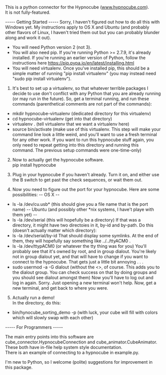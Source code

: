 This is a python connector for the Hypnocube (www.hypnocube.com).  
It is not fully-featured.  

----- Getting Started -----
Sorry, I haven't figured out how to do all this with Windows yet.  My instructions apply to OS X and Ubuntu (and probably other flavors of Linux, I haven't tried them out but you can probably blunder along and work it out).  

*  You will need Python version 2 (not 3).  
*  You will also need pip.  If you're running Python >= 2.7.9, it's already installed.  If you're running an earlier version of Python, follow the instructions here https://pip.pypa.io/en/latest/installing.html
*  You will need virtualenv.  Once you've installed pip, this should be a simple matter of running "pip install virtualenv" (you may instead need "sudo pip install virtualenv").  

1.  It's best to set up a virtualenv, so that whatever terrible packages I decide to use don't conflict with any Python that you are already running (or may run in the future).  So, get a terminal running, and run these commands (parenthetical comments are not part of the commands):
*  mkdir hypnocube-virtualenv (dedicated directory for this virtualenv)
*  cd hypnocube-virtualenv (get into that directory)
*  virtualenv . (tell virtualenv that we want a virtualenv here)
*  source bin/activate (make use of this virtualenv.  This step will make your command line look a little weird, and you'll want to use a fresh terminal for any other work.  If you want to run this hypnocube stuff again, you only need to repeat getting into this directory and running this command.  The previous setup commands were one-time-only)

2.  Now to actually get the hypnocube software.  
pip install hypnocube

3.  Plug in your hypnocube if you haven't already.  Turn it on, and either use the B switch to get past the check sequences, or wait them out.  

4.  Now you need to figure out the port for your hypnocube.  Here are some possibilities:
-- OS X --
*  ls -la /dev/cu.usb* (this should give you a file name that is the port name)
-- Ubuntu (and possibly other *nix systems, I have't playe with them yet) --
*  ls -la /dev/serial (this will hopefully be a directory)
If that was a directory, it might have two directoies in it, by-id and by-path.  Do this (doesn't actually matter which directory):
*  ls -la /dev/serial/by-id
That should display some symlinks.  At the end of them, they will hopefully say something like ../../ttyACM0 .  
*  ls -la /dev/ttypACM0 (or whatever the tty thing was for you)
You'll probably see that it's owned by root, and in group dialout.  You're likely not in group dialout yet, and that will have to change if you want to connect to the hypnocube.  That gets just a little bit annoying . . . 
*  sudo usermod -a -G dialout <username> (without the <>, of course.  This adds you to the dialout group.  You can check success on that by doing groups <username> and you should see dialout amongst them)
Now you'll have to log out and log in again.  Sorry.  Just opening a new terminal won't help.  Now, get a new terminal, and get back to where you were.  

5.  Actually run a demo!  
In the directory, do this:
*  bin/hynocube_sorting_demo -p <portname> (with luck, your cube will fill with colors which will slowly swap with each other)



----- For Programmers -----

The main entry points into this software are cube_connector.HypnocubeConnection and cube_animator.CubeAnimator.  
These both have in-file help system style documentation.  
There is an example of connecting to a hypnocube in example.py.  

I'm new to Python, so I welcome (polite) suggestions for improvement in this package.  


